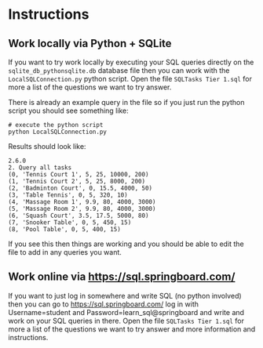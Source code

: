 # Instructions

## Work locally via Python + SQLite

If you want to try work locally by executing your SQL queries directly on the `sqlite_db_pythonsqlite.db` database file then you can work with the `LocalSQLConnection.py` python script. Open the file `SQLTasks Tier 1.sql` for more a list of the questions we want to try answer.

There is already an example query in the file so if you just run the python script you should see something like:

```
# execute the python script
python LocalSQLConnection.py
```

Results should look like:
```
2.6.0
2. Query all tasks
(0, 'Tennis Court 1', 5, 25, 10000, 200)
(1, 'Tennis Court 2', 5, 25, 8000, 200)
(2, 'Badminton Court', 0, 15.5, 4000, 50)
(3, 'Table Tennis', 0, 5, 320, 10)
(4, 'Massage Room 1', 9.9, 80, 4000, 3000)
(5, 'Massage Room 2', 9.9, 80, 4000, 3000)
(6, 'Squash Court', 3.5, 17.5, 5000, 80)
(7, 'Snooker Table', 0, 5, 450, 15)
(8, 'Pool Table', 0, 5, 400, 15)
```

If you see this then things are working and you should be able to edit the file to add in any queries you want. 


## Work online via https://sql.springboard.com/

If you want to just log in somewhere and write SQL (no python involved) then you can go to https://sql.springboard.com/ log in with Username=student and Password=learn_sql@springboard and write and work on your SQL queries in there. Open the file `SQLTasks Tier 1.sql` for more a list of the questions we want to try answer and more information and instructions.